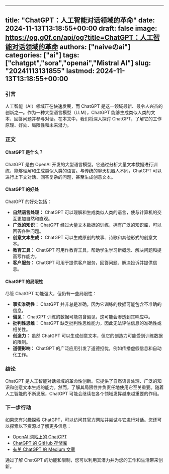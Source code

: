 
---
title: "ChatGPT：人工智能对话领域的革命"
date: 2024-11-13T13:18:55+00:00
draft: false
image: https://og.g0f.cn/api/og?title=ChatGPT：人工智能对话领域的革命
authors: ["naiveのai"]
categories: ["ai"]
tags: ["chatgpt","sora","openai","Mistral AI"]
slug: "20241113131855"
lastmod: 2024-11-13T13:18:55+00:00
---
### 引言

人工智能（AI）领域正在快速发展，而 ChatGPT 是这一领域最新、最令人兴奋的创新之一。作为一种大型语言模型（LLM），ChatGPT 能够生成类似人类的文本、回答问题并参与对话。在本文中，我们将深入探讨 ChatGPT，了解它的工作原理、好处、局限性和未来潜力。

### 正文

#### ChatGPT 是什么？

ChatGPT 是由 OpenAI 开发的大型语言模型。它通过分析大量文本数据进行训练，能够理解和生成类似人类的语言。与传统的聊天机器人不同，ChatGPT 可以进行上下文对话、回答复杂的问题，甚至生成创意文本。

#### ChatGPT 的好处

ChatGPT 的好处包括：

* **自然语言处理：** ChatGPT 可以理解和生成类似人类的语言，使与计算机的交互更加自然和直观。
* **广泛的知识：** ChatGPT 经过大量文本数据的训练，拥有广泛的知识库，可以回答各种问题。
* **创意文本生成：** ChatGPT 可以生成原创的故事、诗歌和其他形式的创意文本。
* **教育工具：** ChatGPT 可用作教育工具，帮助学生学习新概念、解决问题和提高写作能力。
* **客户服务：** ChatGPT 可用于提供客户服务，回答问题、解决投诉并提供信息。

#### ChatGPT 的局限性

尽管 ChatGPT 功能强大，但仍有一些局限性：

* **事实准确性：** ChatGPT 并非总是准确，因为它训练的数据可能包含不准确的信息。
* **偏见：** ChatGPT 训练的数据可能包含偏见，这可能会渗透到其响应中。
* **批判性思维：** ChatGPT 缺乏批判性思维能力，因此无法评估信息的准确性或相关性。
* **创造力：** 虽然 ChatGPT 可以生成创意文本，但它的创造力可能受到训练数据的限制。
* **道德影响：** ChatGPT 的广泛应用引发了道德担忧，例如传播虚假信息和自动化工作。

### 结论

ChatGPT 是人工智能对话领域的革命性创新。它提供了自然语言处理、广泛的知识和创意文本生成的能力。然而，了解其局限性并负责任地使用它至关重要。随着人工智能的不断发展，ChatGPT 可能会继续在各个领域发挥越来越重要的作用。

### 下一步行动

如果您有兴趣探索 ChatGPT，可以访问其官方网站并尝试与它进行对话。您还可以探索以下资源以了解更多信息：

* [OpenAI 网站上的 ChatGPT](https://openai.com/blog/chatgpt/)
* [ChatGPT 的 GitHub 存储库](https://github.com/openai/chatgpt)
* [有关 ChatGPT 的 Medium 文章](https://medium.com/chatgpt-3)

通过了解 ChatGPT 的功能和限制，您可以利用其潜力并为您的工作和生活带来创新。
